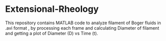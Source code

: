 # Extensional-Rheology
This repository contains MATLAB code to analyze filament of Boger fluids in .avi format , by processing each frame and calculating Diameter of filament and getting a plot of Diameter (D) vs Time (t).
